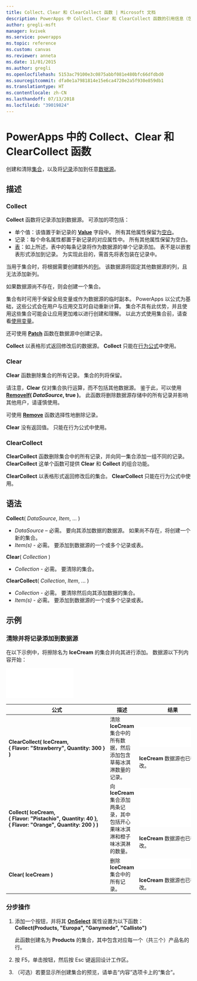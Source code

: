 ```yaml
---
title: Collect、Clear 和 ClearCollect 函数 | Microsoft 文档
description: PowerApps 中 Collect、Clear 和 ClearCollect 函数的引用信息（包括语法和示例）
author: gregli-msft
manager: kvivek
ms.service: powerapps
ms.topic: reference
ms.custom: canvas
ms.reviewer: anneta
ms.date: 11/01/2015
ms.author: gregli
ms.openlocfilehash: 5153ac79100e3c0875abbf081e480bfc66dfdbd0
ms.sourcegitcommit: dfa0e1a7981814e15e6ca4720e2a5f930e859db1
ms.translationtype: HT
ms.contentlocale: zh-CN
ms.lasthandoff: 07/13/2018
ms.locfileid: "39019824"
---
```

# <a name="collect-clear-and-clearcollect-functions-in-powerapps"></a>PowerApps 中的 Collect、Clear 和 ClearCollect 函数
创建和清除[集合](../working-with-data-sources.md#collections)，以及将[记录](../working-with-tables.md#records)添加到任意[数据源](../working-with-data-sources.md)。

## <a name="description"></a>描述
### <a name="collect"></a>Collect
**Collect** 函数将记录添加到数据源。 可添加的项包括：

* 单个值：该值置于新记录的 **[Value](function-value.md)** 字段中。  所有其他属性保留为[空白](function-isblank-isempty.md)。
* 记录：每个命名属性都置于新记录的对应属性中。  所有其他属性保留为空白。
* [表](../working-with-tables.md)：如上所述，表中的每条记录将作为数据源的单个记录添加。 表不是以嵌套表形式添加到记录。 为实现此目的，需首先将表包装在记录中。

当用于集合时，将根据需要创建额外的[列](../working-with-tables.md#columns)。 该数据源将固定其他数据源的列，且无法添加新列。  

如果数据源尚不存在，则会创建一个集合。

集合有时可用于保留全局变量或作为数据源的临时副本。 PowerApps 以公式为基础，这些公式会在用户与应用交互时自动重新计算。 集合不具有此优势，并且使用这些集合可能会让应用更加难以进行创建和理解。 以此方式使用集合前，请查看[使用变量](../working-with-variables.md)。

还可使用 **[Patch](function-patch.md)** 函数在数据源中创建记录。

**Collect** 以表格形式返回修改后的数据源。  **Collect** 只能在[行为公式](../working-with-formulas-in-depth.md)中使用。

### <a name="clear"></a>Clear
**Clear** 函数删除集合的所有记录。  集合的列将保留。

请注意，**Clear** 仅对集合执行运算，而不包括其他数据源。  鉴于此，可以使用 **[RemoveIf](function-remove-removeif.md)( *DataSource*, true )**。  此函数将删除数据源存储中的所有记录并影响其他用户，请谨慎使用。

可使用 **[Remove](function-remove-removeif.md)** 函数选择性地删除记录。

**Clear** 没有返回值。  只能在行为公式中使用。

### <a name="clearcollect"></a>ClearCollect
**ClearCollect** 函数删除集合中的所有记录，并向同一集合添加一组不同的记录。  
  **ClearCollect** 这单个函数可提供 **Clear** 和 **Collect** 的组合功能。

**ClearCollect** 以表格形式返回修改后的集合。  **ClearCollect** 只能在行为公式中使用。

## <a name="syntax"></a>语法
**Collect**( *DataSource*, *Item*, ... )

* *DataSource* – 必需。 要向其添加数据的数据源。  如果尚不存在，将创建一个新的集合。
* *Item(s)* - 必需。  要添加到数据源的一个或多个记录或表。  

**Clear**( *Collection* )

* *Collection* - 必需。 要清除的集合。

**ClearCollect**( *Collection*, *Item*, ... )

* *Collection* - 必需。 要清除然后向其添加数据的集合。
* *Item(s)* - 必需。  要添加到数据源的一个或多个记录或表。  

## <a name="examples"></a>示例
### <a name="clearing-and-adding-records-to-a-data-source"></a>清除并将记录添加到数据源
在以下示例中，将擦除名为 **IceCream** 的集合并向其进行添加。  数据源以下列内容开始：

![](media/function-clear-collect-clearcollect/icecream.png)

| 公式 | 描述 | 结果 |
| --- | --- | --- |
| **ClearCollect( IceCream, {&nbsp;Flavor:&nbsp;"Strawberry",&nbsp;Quantity:&nbsp;300&nbsp;} )** |清除 **IceCream** 集合中的所有数据，然后添加包含草莓冰淇淋数量的记录。 |<style> img { max-width: none } </style> ![](media/function-clear-collect-clearcollect/icecream-clearcollect.png)<br><br>**IceCream** 数据源也已得到修改。 |
| **Collect( IceCream, {&nbsp;Flavor:&nbsp;"Pistachio",&nbsp;Quantity:&nbsp;40&nbsp;}, {&nbsp;Flavor:&nbsp;"Orange",&nbsp;Quantity:&nbsp;200&nbsp;}  )** |向 **IceCream** 集合添加两条记录，其中包括开心果味冰淇淋和橙子味冰淇淋的数量。 |![](media/function-clear-collect-clearcollect/icecream-collect.png)<br><br>**IceCream** 数据源也已得到修改。 |
| **Clear( IceCream )** |删除 **IceCream** 集合中的所有记录。 |![](media/function-clear-collect-clearcollect/icecream-clear.png)<br><br>**IceCream** 数据源也已得到修改。 |

### <a name="step-by-step"></a>分步操作
1. 添加一个按钮，并将其 **[OnSelect](../controls/properties-core.md)** 属性设置为以下函数：<br>**Collect(Products, &quot;Europa&quot;, &quot;Ganymede&quot;, &quot;Callisto&quot;)**
   
    此函数创建名为 **Products** 的集合，其中包含对应每一个（共三个）产品名的行。
2. 按 F5，单击按钮，然后按 Esc 键返回设计工作区。
3. （可选）若要显示所创建集合的预览，请单击“内容”选项卡上的“集合”。

